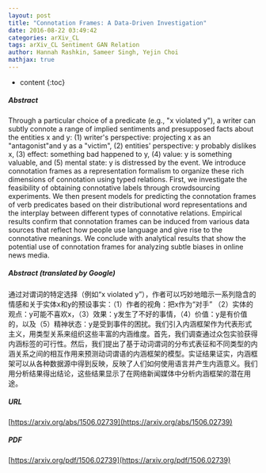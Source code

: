 ```yaml
---
layout: post
title: "Connotation Frames: A Data-Driven Investigation"
date: 2016-08-22 03:49:42
categories: arXiv_CL
tags: arXiv_CL Sentiment GAN Relation
author: Hannah Rashkin, Sameer Singh, Yejin Choi
mathjax: true
---
```


* content
{:toc}

##### Abstract
Through a particular choice of a predicate (e.g., "x violated y"), a writer can subtly connote a range of implied sentiments and presupposed facts about the entities x and y: (1) writer's perspective: projecting x as an "antagonist"and y as a "victim", (2) entities' perspective: y probably dislikes x, (3) effect: something bad happened to y, (4) value: y is something valuable, and (5) mental state: y is distressed by the event. We introduce connotation frames as a representation formalism to organize these rich dimensions of connotation using typed relations. First, we investigate the feasibility of obtaining connotative labels through crowdsourcing experiments. We then present models for predicting the connotation frames of verb predicates based on their distributional word representations and the interplay between different types of connotative relations. Empirical results confirm that connotation frames can be induced from various data sources that reflect how people use language and give rise to the connotative meanings. We conclude with analytical results that show the potential use of connotation frames for analyzing subtle biases in online news media.

##### Abstract (translated by Google)
通过对谓词的特定选择（例如“x violated y”），作者可以巧妙地暗示一系列隐含的情感和关于实体x和y的预设事实：（1）作者的视角：把x作为“对手” （2）实体的观点：y可能不喜欢x，（3）效果：y发生了不好的事情，（4）价值：y是有价值的，以及（5）精神状态：y是受到事件的困扰。我们引入内涵框架作为代表形式主义，用类型关系来组织这些丰富的内涵维度。首先，我们调查通过众包实验获得内涵标签的可行性。然后，我们提出了基于动词谓词的分布式表征和不同类型的内涵关系之间的相互作用来预测动词谓语的内涵框架的模型。实证结果证实，内涵框架可以从各种数据源中得到反映，反映了人们如何使用语言并产生内涵意义。我们用分析结果得出结论，这些结果显示了在网络新闻媒体中分析内涵框架的潜在用途。

##### URL
[https://arxiv.org/abs/1506.02739](https://arxiv.org/abs/1506.02739)

##### PDF
[https://arxiv.org/pdf/1506.02739](https://arxiv.org/pdf/1506.02739)

